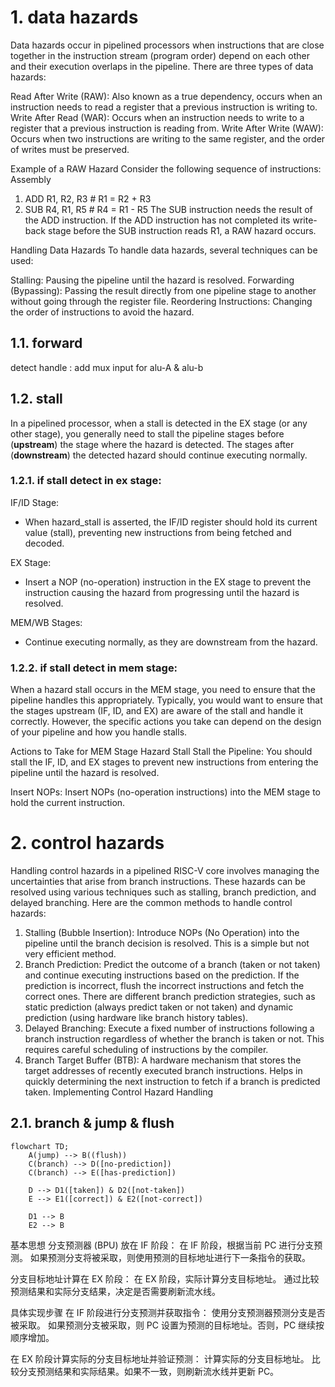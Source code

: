 # 1. data hazards
Data hazards occur in pipelined processors when instructions that are close together in the instruction stream (program order) depend on each other and their execution overlaps 
in the pipeline. There are three types of data hazards:

Read After Write (RAW): Also known as a true dependency, occurs when an instruction needs to read a register that a previous instruction is writing to.
Write After Read (WAR): Occurs when an instruction needs to write to a register that a previous instruction is reading from.
Write After Write (WAW): Occurs when two instructions are writing to the same register, and the order of writes must be preserved.

Example of a RAW Hazard
Consider the following sequence of instructions:
Assembly
1. ADD R1, R2, R3   # R1 = R2 + R3
2. SUB R4, R1, R5   # R4 = R1 - R5
The SUB instruction needs the result of the ADD instruction. If the ADD instruction has not completed its write-back stage before the SUB instruction reads R1, a RAW hazard occurs.

Handling Data Hazards
To handle data hazards, several techniques can be used:

Stalling: Pausing the pipeline until the hazard is resolved.
Forwarding (Bypassing): Passing the result directly from one pipeline stage to another without going through the register file.
Reordering Instructions: Changing the order of instructions to avoid the hazard.

## 1.1. forward

detect
handle : add mux input for alu-A & alu-b

## 1.2. stall
In a pipelined processor, when a stall is detected in the EX stage (or any other stage), you generally need to stall the pipeline stages before (**upstream**) the stage where the hazard is detected. The stages after (**downstream**) the detected hazard should continue executing normally.

### 1.2.1. if stall detect in ex stage:
IF/ID Stage:
- When hazard_stall is asserted, the IF/ID register should hold its current value (stall), preventing new instructions from being fetched and decoded.

EX Stage:
- Insert a NOP (no-operation) instruction in the EX stage to prevent the instruction causing the hazard from progressing until the hazard is resolved.

MEM/WB Stages:
- Continue executing normally, as they are downstream from the hazard.

### 1.2.2. if stall detect in mem stage:
When a hazard stall occurs in the MEM stage, you need to ensure that the pipeline handles this appropriately. Typically, you would want to ensure that the stages upstream (IF, ID, and EX) are aware of the stall and handle it correctly. However, the specific actions you take can depend on the design of your pipeline and how you handle stalls.

Actions to Take for MEM Stage Hazard Stall
Stall the Pipeline:
You should stall the IF, ID, and EX stages to prevent new instructions from entering the pipeline until the hazard is resolved.

Insert NOPs:
Insert NOPs (no-operation instructions) into the MEM stage to hold the current instruction.

# 2. control hazards

Handling control hazards in a pipelined RISC-V core involves managing the uncertainties that arise from branch instructions. 
These hazards can be resolved using various techniques such as stalling, branch prediction, and delayed branching. Here are the common methods to handle control hazards:

1. Stalling (Bubble Insertion):
    Introduce NOPs (No Operation) into the pipeline until the branch decision is resolved.
    This is a simple but not very efficient method.
2. Branch Prediction:
    Predict the outcome of a branch (taken or not taken) and continue executing instructions based on the prediction.
    If the prediction is incorrect, flush the incorrect instructions and fetch the correct ones.
    There are different branch prediction strategies, such as static prediction (always predict taken or not taken) and dynamic prediction (using hardware like branch history tables).
3. Delayed Branching:
    Execute a fixed number of instructions following a branch instruction regardless of whether the branch is taken or not.
    This requires careful scheduling of instructions by the compiler.
4. Branch Target Buffer (BTB):
    A hardware mechanism that stores the target addresses of recently executed branch instructions.
    Helps in quickly determining the next instruction to fetch if a branch is predicted taken.
    Implementing Control Hazard Handling

## 2.1. branch & jump & flush

```mermaid
flowchart TD;
    A(jump) --> B((flush))
    C(branch) --> D([no-prediction])
    C(branch) --> E([has-prediction])

    D --> D1([taken]) & D2([not-taken])
    E --> E1([correct]) & E2([not-correct])

    D1 --> B
    E2 --> B
```

基本思想
分支预测器 (BPU) 放在 IF 阶段：
在 IF 阶段，根据当前 PC 进行分支预测。
如果预测分支将被采取，则使用预测的目标地址进行下一条指令的获取。

分支目标地址计算在 EX 阶段：
在 EX 阶段，实际计算分支目标地址。
通过比较预测结果和实际分支结果，决定是否需要刷新流水线。

具体实现步骤
在 IF 阶段进行分支预测并获取指令：
使用分支预测器预测分支是否被采取。
如果预测分支被采取，则 PC 设置为预测的目标地址。否则，PC 继续按顺序增加。

在 EX 阶段计算实际的分支目标地址并验证预测：
计算实际的分支目标地址。
比较分支预测结果和实际结果。如果不一致，则刷新流水线并更新 PC。
